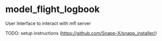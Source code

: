 # model_flight_logbook

User Interface to interact with mfl server

TODO: setup instructions (https://github.com/Snapp-X/snapp_installer/)